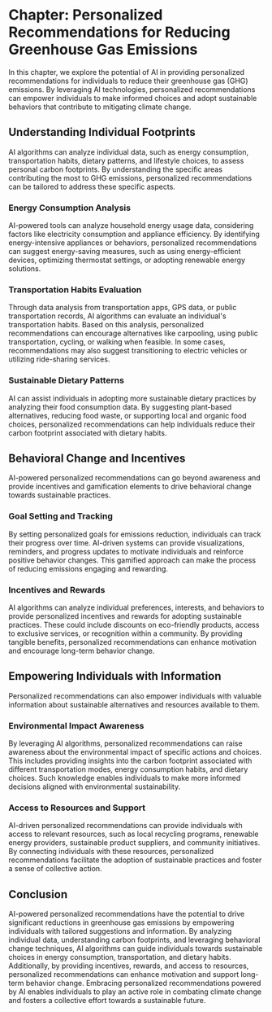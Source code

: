 Chapter: Personalized Recommendations for Reducing Greenhouse Gas Emissions
===========================================================================

In this chapter, we explore the potential of AI in providing personalized recommendations for individuals to reduce their greenhouse gas (GHG) emissions. By leveraging AI technologies, personalized recommendations can empower individuals to make informed choices and adopt sustainable behaviors that contribute to mitigating climate change.

Understanding Individual Footprints
-----------------------------------

AI algorithms can analyze individual data, such as energy consumption, transportation habits, dietary patterns, and lifestyle choices, to assess personal carbon footprints. By understanding the specific areas contributing the most to GHG emissions, personalized recommendations can be tailored to address these specific aspects.

### Energy Consumption Analysis

AI-powered tools can analyze household energy usage data, considering factors like electricity consumption and appliance efficiency. By identifying energy-intensive appliances or behaviors, personalized recommendations can suggest energy-saving measures, such as using energy-efficient devices, optimizing thermostat settings, or adopting renewable energy solutions.

### Transportation Habits Evaluation

Through data analysis from transportation apps, GPS data, or public transportation records, AI algorithms can evaluate an individual's transportation habits. Based on this analysis, personalized recommendations can encourage alternatives like carpooling, using public transportation, cycling, or walking when feasible. In some cases, recommendations may also suggest transitioning to electric vehicles or utilizing ride-sharing services.

### Sustainable Dietary Patterns

AI can assist individuals in adopting more sustainable dietary practices by analyzing their food consumption data. By suggesting plant-based alternatives, reducing food waste, or supporting local and organic food choices, personalized recommendations can help individuals reduce their carbon footprint associated with dietary habits.

Behavioral Change and Incentives
--------------------------------

AI-powered personalized recommendations can go beyond awareness and provide incentives and gamification elements to drive behavioral change towards sustainable practices.

### Goal Setting and Tracking

By setting personalized goals for emissions reduction, individuals can track their progress over time. AI-driven systems can provide visualizations, reminders, and progress updates to motivate individuals and reinforce positive behavior changes. This gamified approach can make the process of reducing emissions engaging and rewarding.

### Incentives and Rewards

AI algorithms can analyze individual preferences, interests, and behaviors to provide personalized incentives and rewards for adopting sustainable practices. These could include discounts on eco-friendly products, access to exclusive services, or recognition within a community. By providing tangible benefits, personalized recommendations can enhance motivation and encourage long-term behavior change.

Empowering Individuals with Information
---------------------------------------

Personalized recommendations can also empower individuals with valuable information about sustainable alternatives and resources available to them.

### Environmental Impact Awareness

By leveraging AI algorithms, personalized recommendations can raise awareness about the environmental impact of specific actions and choices. This includes providing insights into the carbon footprint associated with different transportation modes, energy consumption habits, and dietary choices. Such knowledge enables individuals to make more informed decisions aligned with environmental sustainability.

### Access to Resources and Support

AI-driven personalized recommendations can provide individuals with access to relevant resources, such as local recycling programs, renewable energy providers, sustainable product suppliers, and community initiatives. By connecting individuals with these resources, personalized recommendations facilitate the adoption of sustainable practices and foster a sense of collective action.

Conclusion
----------

AI-powered personalized recommendations have the potential to drive significant reductions in greenhouse gas emissions by empowering individuals with tailored suggestions and information. By analyzing individual data, understanding carbon footprints, and leveraging behavioral change techniques, AI algorithms can guide individuals towards sustainable choices in energy consumption, transportation, and dietary habits. Additionally, by providing incentives, rewards, and access to resources, personalized recommendations can enhance motivation and support long-term behavior change. Embracing personalized recommendations powered by AI enables individuals to play an active role in combating climate change and fosters a collective effort towards a sustainable future.
